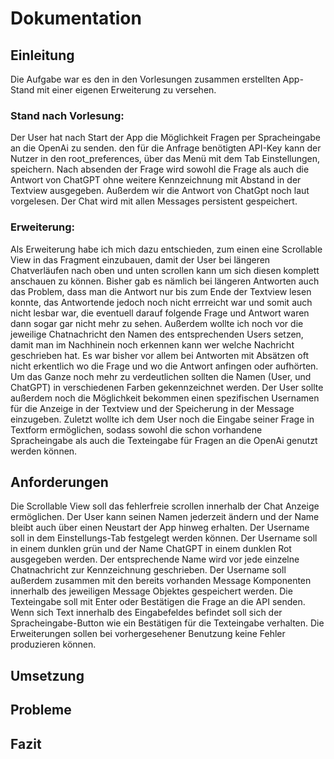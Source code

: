# Dokumentation

## Einleitung
Die Aufgabe war es den in den Vorlesungen zusammen erstellten App-Stand mit einer eigenen Erweiterung zu versehen.

### Stand nach Vorlesung:
Der User hat nach Start der App die Möglichkeit Fragen per Spracheingabe an die OpenAi zu senden. den für die Anfrage
benötigten API-Key kann der Nutzer in den root_preferences, über das Menü mit dem Tab Einstellungen, speichern.
Nach absenden der Frage wird sowohl die Frage als auch die Antwort von ChatGPT ohne weitere Kennzeichnung mit Abstand in der Textview ausgegeben.
Außerdem wir die Antwort von ChatGpt noch laut vorgelesen. Der Chat wird mit allen Messages persistent gespeichert.

### Erweiterung:
Als Erweiterung habe ich mich dazu entschieden, zum einen eine Scrollable View in das Fragment einzubauen, damit 
der User bei längeren Chatverläufen nach oben und unten scrollen kann um sich diesen komplett anschauen zu können.
Bisher gab es nämlich bei längeren Antworten auch das Problem, dass man die Antwort nur bis zum Ende der Textview lesen konnte,
das Antwortende jedoch noch nicht errreicht war und somit auch nicht lesbar war, die eventuell darauf folgende Frage und Antwort waren dann sogar gar nicht mehr zu sehen.
Außerdem wollte ich noch vor die jeweilige Chatnachricht den Namen des entsprechenden Users setzen, damit man im Nachhinein
noch erkennen kann wer welche Nachricht geschrieben hat. Es war bisher vor allem bei Antworten mit Absätzen oft nicht
erkentlich wo die Frage und wo die Antwort anfingen oder aufhörten. Um das Ganze noch mehr zu verdeutlichen sollten die Namen (User, und ChatGPT)
in verschiedenen Farben gekennzeichnet werden.
Der User sollte außerdem noch die Möglichkeit bekommen einen spezifischen Usernamen für die Anzeige in der Textview und der Speicherung in der Message einzugeben.
Zuletzt wollte ich dem User noch die Eingabe seiner Frage in Textform ermöglichen, sodass sowohl die schon vorhandene Spracheingabe
als auch die Texteingabe für Fragen an die OpenAi genutzt werden können.

## Anforderungen
Die Scrollable View soll das fehlerfreie scrollen innerhalb der Chat Anzeige ermöglichen.
Der User kann seinen Namen jederzeit ändern und der Name bleibt auch über einen Neustart der App hinweg erhalten.
Der Username soll in dem Einstellungs-Tab festgelegt werden können.
Der Username soll in einem dunklen grün und der Name ChatGPT in einem dunklen Rot ausgegeben werden.
Der entsprechende Name wird vor jede einzelne Chatnachricht zur Kennzeichnung geschrieben.
Der Username soll außerdem zusammen mit den bereits vorhanden Message Komponenten innerhalb des jeweiligen Message Objektes gespeichert werden.
Die Texteingabe soll mit Enter oder Bestätigen die Frage an die API senden.
Wenn sich Text innerhalb des Eingabefeldes befindet soll sich der Spracheingabe-Button wie ein Bestätigen für die Texteingabe verhalten.
Die Erweiterungen sollen bei vorhergesehener Benutzung keine Fehler produzieren können.

## Umsetzung

## Probleme

## Fazit

